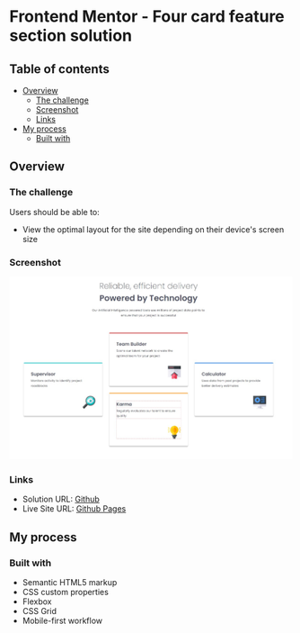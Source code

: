 # Frontend Mentor - Four card feature section solution

## Table of contents

- [Overview](#overview)
  - [The challenge](#the-challenge)
  - [Screenshot](#screenshot)
  - [Links](#links)
- [My process](#my-process)
  - [Built with](#built-with)

## Overview

### The challenge

Users should be able to:

- View the optimal layout for the site depending on their device's screen size

### Screenshot

![screenshot](./screenshot.jpg)

### Links

- Solution URL: [Github](https://github.com/wecax/frontendmentor-solutions/tree/main/four-card-feature-section-master)
- Live Site URL: [Github Pages](wecax.github.io/four-card-feature-section-master)

## My process

### Built with

- Semantic HTML5 markup
- CSS custom properties
- Flexbox
- CSS Grid
- Mobile-first workflow
